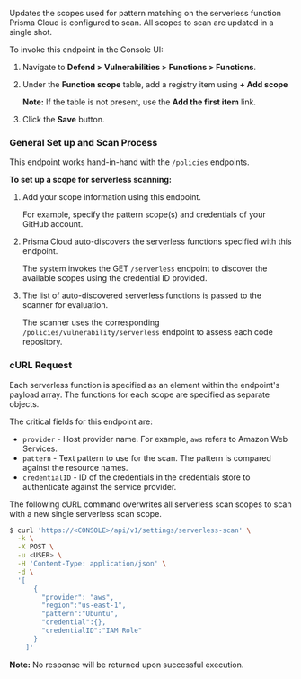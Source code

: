 Updates the scopes used for pattern matching on the serverless function Prisma Cloud is configured to scan.
All scopes to scan are updated in a single shot.

To invoke this endpoint in the Console UI:

1. Navigate to **Defend > Vulnerabilities > Functions > Functions**.
2. Under the **Function scope** table, add a registry item using **+ Add scope**

	**Note:** If the table is not present, use the **Add the first item** link.

3. Click the **Save** button.


### General Set up and Scan Process

This endpoint works hand-in-hand with the `/policies` endpoints.

**To set up a scope for serverless scanning:**

1. Add your scope information using this endpoint.

   For example, specify the pattern scope(s) and credentials of your GitHub account.

2. Prisma Cloud auto-discovers the serverless functions specified with this endpoint.

   The system invokes the GET `/serverless` endpoint to discover the available scopes using the credential ID provided.

3. The list of auto-discovered serverless functions is passed to the scanner for evaluation.
  
   The scanner uses the corresponding `/policies/vulnerability/serverless` endpoint to assess each code repository.

### cURL Request

Each serverless function is specified as an element within the endpoint's payload array. The functions for each scope are specified as separate objects.

The critical fields for this endpoint are:

* `provider` - Host provider name. For example, `aws` refers to Amazon Web Services.
* `pattern` - Text pattern to use for the scan. The pattern is compared against the resource names.
* `credentialID` - ID of the credentials in the credentials store to authenticate against the service provider.

The following cURL command overwrites all serverless scan scopes to scan with a new single serverless scan scope.

```bash
$ curl 'https://<CONSOLE>/api/v1/settings/serverless-scan' \
  -k \
  -X POST \
  -u <USER> \
  -H 'Content-Type: application/json' \
  -d \
  '[
      {
        "provider": "aws",
        "region":"us-east-1",
        "pattern":"Ubuntu",
        "credential":{},
        "credentialID":"IAM Role"
      }
    ]'
```

**Note:** No response will be returned upon successful execution.